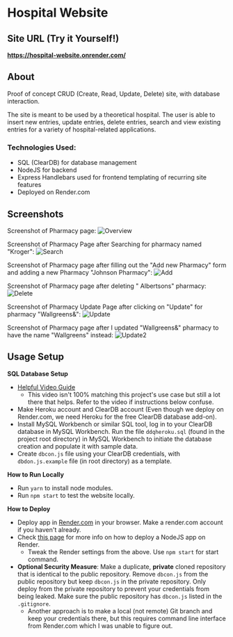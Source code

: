 # Hospital Website

## Site URL (Try it Yourself!)
**https://hospital-website.onrender.com/**

## About
Proof of concept CRUD (Create, Read, Update, Delete) site, with database interaction.

The site is meant to be used by a theoretical hospital. The user is able to insert new entries, update entries, delete entries, search and view existing entries for a variety of hospital-related applications.

 ### Technologies Used:
 * SQL (ClearDB) for database management
 * NodeJS for backend
 * Express Handlebars used for frontend templating of recurring site features
 * Deployed on Render.com

## Screenshots

Screenshot of Pharmacy page:
![Overview](https://media.discordapp.net/attachments/833505136290299935/993971873102712952/unknown.png?width=715&height=670)

Screenshot of Pharmacy Page after Searching for pharmacy named "Kroger":
![Search](https://media.discordapp.net/attachments/833505136290299935/993972274262720532/unknown.png?width=729&height=670
)

Screenshot of Pharmacy page after filling out the "Add new Pharmacy" form and adding a new Pharmacy "Johnson Pharmacy": ![Add](https://media.discordapp.net/attachments/833505136290299935/993972712802369556/unknown.png?width=770&height=670)

Screenshot of Pharmacy page after deleting " Albertsons" pharmacy:
![Delete](https://media.discordapp.net/attachments/833505136290299935/993973355545890867/unknown.png?width=796&height=670)

Screenshot of Pharmacy Update Page after clicking on "Update" for pharmacy "Wallgreens&":
![Update](https://media.discordapp.net/attachments/833505136290299935/993973421958504469/unknown.png)

Screenshot of Pharmacy page after I updated "Wallgreens&" pharmacy to have the name "Wallgreens" instead:
![Update2](https://media.discordapp.net/attachments/833505136290299935/993973534525239436/unknown.png?width=749&height=670)

## Usage Setup
**SQL Database Setup**

* [Helpful Video Guide](https://youtu.be/ZZp0VIjTsbM)
	* This video isn't 100% matching this project's use case but still a lot there that helps. Refer to the video if instructions below confuse.
* Make Heroku account and ClearDB account (Even though we deploy on Render.com, we need Heroku for the free ClearDB database add-on).
* Install MySQL Workbench or similar SQL tool, log in to your ClearDB database in MySQL Workbench. Run the file `ddqheroku.sql` (found in the project root directory) in MySQL Workbench to initiate the database creation and populate it with sample data.
* Create `dbcon.js` file using your ClearDB credentials, with `dbdon.js.example` file (in root directory) as a template.

**How to Run Locally**

* Run `yarn` to install node modules.
* Run `npm start` to test the website locally.

**How to Deploy**
* Deploy app in [Render.com](https://render.com/) in your browser. Make a render.com account if you haven't already.
* Check [this page](https://render.com/docs/deploy-node-express-app) for more info on how to deploy a NodeJS app on Render.
	* Tweak the Render settings from the above. Use `npm start` for start command.
* **Optional Security Measure**: Make a duplicate, **private** cloned repository that is identical to the public repository. Remove `dbcon.js` from the public repository but keep `dbcon.js` in the private repository. Only deploy from the private repository to prevent your credentials from being leaked. Make sure the public repository has `dbcon.js` listed in the `.gitignore`.
	* Another approach is to make a local (not remote) Git branch and keep your credentials there, but this requires command line interface from Render.com which I was unable to figure out.